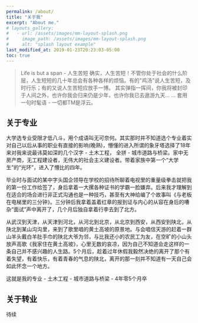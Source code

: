 ```yaml
---
permalink: /about/
title: "关于我"
excerpt: "About me."
# layouts_gallery:
#   - url: /assets/images/mm-layout-splash.png
#     image_path: /assets/images/mm-layout-splash.png
#     alt: "splash layout example"
last_modified_at: 2019-01-23T20:23:03-05:00
toc: true
---
```


> Life is but a span - 人生苦短
确实，人生苦短！不管你处于社会的什么阶层，人生短短的几十年总会有各种各样的烦恼。有的"鸡汤"说人生苦短，及时行乐；有的又说人生苦短应放手一博。
其实弹指一挥间，你我将被封印于人间之外，也许你我会归来仍是少年，也许你我已去遨游九天... ... 套用一句时髦语 - 一切都TM是浮云。

## 关于专业
大学选专业受限才低八斗，用个成语叫无可奈何。其实那时并不知道选个专业着实对自己以后从事的职业有直接的影响(晚熟)，懵懂的进入所谓的象牙塔选择了18年来对我来说最讳莫如深的几个汉字 - 土木工程， 全拼 - 城市道路与桥梁。家中无房产商，无工程建设者，无伟大的社会主义建设者。带着家族中第一个“大学生”的“光环”，进入了懵比的四年。

毕业时与面试的某中字头国企领导在学校的招待所聊着电视里的重量级拳击就把我的第一份工作给签了，身后拿着一大摞各种证书的学霸一脸嫌弃。后来我才理解到在适合的场合进行非正式沟通也是一种技巧，甚至有大神给编了个故事叫《与老板在电梯里的三分钟》。三分钟后我拿着盖着红章的报到证与内心的从容在身后的嘈杂“面试”声中离开了，几个月后独自拿着行李去到了北方。

从武汉到天津，从天津到河北，从河北到北京，从北京到西安，从西安到陕北，从陕北到某山沟沟里，来到了歌里唱的黄土高坡的原景地。与会唱信天游的赶着一群山羊头戴白羊肚手巾的陕北大爷为邻，与比我还小的农民工为友，在空旷的小山头放声高歌《我家住在黄土高坡》，心里无数的哀凉，因为自己不知道会走这样的一条自己并不感兴趣的人生路。5个月后，趁着过年休假我毅然决绝的离开了那个有着失望，有着快乐，有着青春的气息的陕北，离开的那一刻并不知道有一天自己会如此怀念一个地方。

这就是我的专业 - 土木工程 - 城市道路与桥梁 - 4年零5个月卒

## 关于转业

待续

